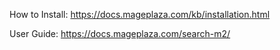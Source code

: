 How to Install: https://docs.mageplaza.com/kb/installation.html

User Guide: https://docs.mageplaza.com/search-m2/